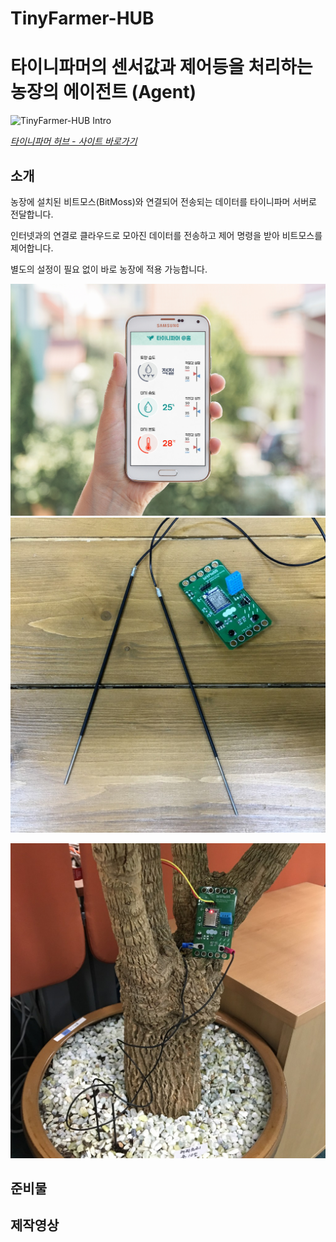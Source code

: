 # TinyFarmer-HUB
타이니파머의 센서값과 제어등을 처리하는 농장의 에이전트 (Agent)
==========================

![TinyFarmer-HUB Intro](https://github.com/makezonefablab/TinyFarmer-HUB/blob/master/tinyFarmerHub.png)  

[*타이니파머 허브 - 사이트 바로가기*](http://106.240.234.10/mediafarmHome/?page_id=14724)

소개
--------------
농장에 설치된 비트모스(BitMoss)와 연결되어 전송되는 데이터를 타이니파머 서버로 전달합니다.

인터넷과의 연결로 클라우드로 모아진 데이터를 전송하고 제어 명령을 받아 비트모스를 제어합니다.

별도의 설정이 필요 없이 바로 농장에 적용 가능합니다.


![TinyFarmer@Home App](https://raw.githubusercontent.com/makezonefablab/TinyFarmer-HOME/master/img/Samsung-Galaxy-S5-PSD-MockUp-2.jpg)  
![TinyFarmer@Home App](https://raw.githubusercontent.com/makezonefablab/TinyFarmer-HOME/master/img/IMG_1940_square-1024x1024.jpg)

![TinyFarmer@Home App](https://raw.githubusercontent.com/makezonefablab/TinyFarmer-HOME/master/img/IMG_1946_square-1024x1024.jpg)

준비물
--------------


제작영상
--------------





